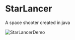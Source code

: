 # StarLancer
A space shooter created in java

![StarLancerDemo](https://user-images.githubusercontent.com/59235360/165359686-50690d67-59ea-469e-b220-a80242561a54.gif)
